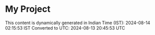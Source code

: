 # My Project

This content is dynamically generated in Indian Time (IST): 2024-08-14 02:15:53 IST
Converted to UTC: 2024-08-13 20:45:53 UTC
